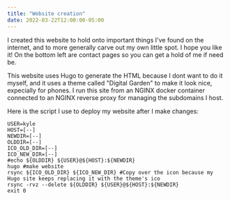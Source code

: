 ```yaml
---
title: "Website creation"
date: 2022-03-22T12:00:00-05:00
---
```


I created this website to hold onto important things I've found on the internet, and to more generally carve out my own little spot. I hope you like it!
On the bottom left are contact pages so you can get a hold of me if need be.

This website uses Hugo to generate the HTML because I dont want to do it myself, and it uses a theme called "Digital Garden" to make it look nice, expecially for phones.
I run this site from an NGINX docker container connected to an NGINX reverse proxy for managing the subdomains I host.


Here is the script I use to deploy my website after I make changes:

```
USER=kyle
HOST=[--]
NEWDIR=[--]
OLDDIR=[--]
ICO_OLD_DIR=[--]
ICO_NEW_DIR=[--]
#echo ${OLDDIR} ${USER}@${HOST}:${NEWDIR}
hugo #make website
rsync ${ICO_OLD_DIR} ${ICO_NEW_DIR} #Copy over the icon because my Hugo site keeps replacing it with the theme's ico
rsync -rvz --delete ${OLDDIR} ${USER}@${HOST}:${NEWDIR}
exit 0
```